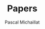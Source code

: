 ---
title: "Papers"
aliases: 
    - /archive/
    - /tags/false-positives/
    - /tags/recessions/
author: "Pascal Michaillat"
description: "Research papers on unemployment, economic slack, business cycles, monetary policy, fiscal policy, and metascience."
cover:
    image: "/papers.png"
    alt: "Michez rule the United States, 1960–2024"
---